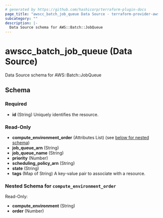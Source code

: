 ```yaml
---
# generated by https://github.com/hashicorp/terraform-plugin-docs
page_title: "awscc_batch_job_queue Data Source - terraform-provider-awscc"
subcategory: ""
description: |-
  Data Source schema for AWS::Batch::JobQueue
---
```


# awscc_batch_job_queue (Data Source)

Data Source schema for AWS::Batch::JobQueue



<!-- schema generated by tfplugindocs -->
## Schema

### Required

- **id** (String) Uniquely identifies the resource.

### Read-Only

- **compute_environment_order** (Attributes List) (see [below for nested schema](#nestedatt--compute_environment_order))
- **job_queue_arn** (String)
- **job_queue_name** (String)
- **priority** (Number)
- **scheduling_policy_arn** (String)
- **state** (String)
- **tags** (Map of String) A key-value pair to associate with a resource.

<a id="nestedatt--compute_environment_order"></a>
### Nested Schema for `compute_environment_order`

Read-Only:

- **compute_environment** (String)
- **order** (Number)


